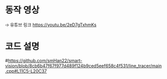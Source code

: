# 동작 영상

➩ 유튜브 링크
https://youtu.be/2eD7gTxhmKs

# 코드 설명

#https://github.com/smHan22/smart-vision/blob/8cb6b47f67f977d489f124b9ced5eef658c4f531/line_tracer/main.cpp#L11C5-L20C37

